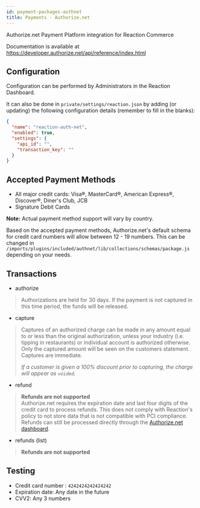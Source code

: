 ```yaml
---
id: payment-packages-authnet
title: Payments - Authorize.net
---
```

    
Authorize.net Payment Platform integration for Reaction Commerce

Documentation is available at <https://developer.authorize.net/api/reference/index.html>

## Configuration

Configuration can be performed by Administrators in the Reaction Dashboard.

It can also be done in `private/settings/reaction.json` by adding (or updating) the following configuration details (remember to fill in the blanks):

```json
{
  "name": "reaction-auth-net",
  "enabled": true,
  "settings": {
    "api_id": "",
    "transaction_key": ""
  }
}
```

## Accepted Payment Methods

- All major credit cards: Visa®, MasterCard®, American Express®, Discover®, Diner's Club, JCB
- Signature Debit Cards

**Note:** Actual payment method support will vary by country.

Based on the accepted payment methods, Authorize.net's default schema for credit card numbers will allow between 12 - 19 numbers. This can be changed in `/imports/plugins/included/authnet/lib/collections/schemas/package.js` depending on your needs.

## Transactions

- authorize

> Authorizations are held for 30 days. If the payment is not captured in this time period, the funds will be released.

- capture

> Captures of an authorized charge can be made in any amount equal to or less than the original authorization, unless your industry (i.e. tipping in restaurants) or individual account is authorized otherwise. Only the captured amount will be seen on the customers statement. Captures are immediate.
>
> _If a customer is given a 100% discount prior to capturing, the charge will appear as `voided`._

- refund

> **Refunds are not supported**  
> Authorize.net requires the expiration date and last four digits of the credit card to process refunds. This does not comply with Reaction's policy to not store data that is not compatible with PCI compliance. Refunds can still be processed directly through the [Authorize.net dashboard](https://account.authorize.net/).

- refunds (list)

> **Refunds are not supported**

## Testing

- Credit card number : `4242424242424242`
- Expiration date: Any date in the future
- CVV2: Any 3 numbers

